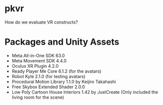 # pkvr

How do we evaluate VR constructs?


# Packages and Unity Assets

- Meta All-in-One SDK 63.0
- Meta Movement SDK 4.4.0
- Oculus XR Plugin 4.2.0
- Ready Player Me Core 6.1.2 (for the avatars)
- Robot Kyle 2.1.0 (for testing avatars)
- Procedural Motion Library 1.1.0 by Keijiro Takahashi
- Free Skybox Extended Shader 2.0.0
- Low Poly Cartoon House Interiors 1.42 by JustCreate (Only included the living room for the scene)